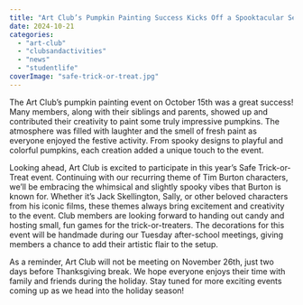 ```yaml
---
title: "Art Club’s Pumpkin Painting Success Kicks Off a Spooktacular Season!"
date: 2024-10-21
categories: 
  - "art-club"
  - "clubsandactivities"
  - "news"
  - "studentlife"
coverImage: "safe-trick-or-treat.jpg"
---
```


The Art Club’s pumpkin painting event on October 15th was a great success! Many members, along with their siblings and parents, showed up and contributed their creativity to paint some truly impressive pumpkins. The atmosphere was filled with laughter and the smell of fresh paint as everyone enjoyed the festive activity. From spooky designs to playful and colorful pumpkins, each creation added a unique touch to the event.

Looking ahead, Art Club is excited to participate in this year’s Safe Trick-or-Treat event. Continuing with our recurring theme of Tim Burton characters, we’ll be embracing the whimsical and slightly spooky vibes that Burton is known for. Whether it’s Jack Skellington, Sally, or other beloved characters from his iconic films, these themes always bring excitement and creativity to the event. Club members are looking forward to handing out candy and hosting small, fun games for the trick-or-treaters. The decorations for this event will be handmade during our Tuesday after-school meetings, giving members a chance to add their artistic flair to the setup.

As a reminder, Art Club will not be meeting on November 26th, just two days before Thanksgiving break. We hope everyone enjoys their time with family and friends during the holiday. Stay tuned for more exciting events coming up as we head into the holiday season!
